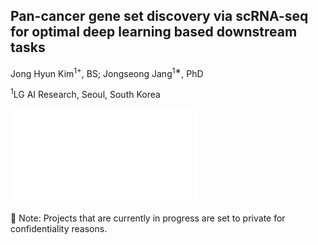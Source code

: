 ## Pan-cancer gene set discovery via scRNA-seq for optimal deep learning based downstream tasks

Jong Hyun Kim<sup>1+</sup>, BS;
Jongseong Jang<sup>1∗</sup>, PhD

<sup>1</sup>LG AI Research, Seoul, South Korea

![image](figures/Fig1.pdf)


🔐 Note: Projects that are currently in progress are set to private for confidentiality reasons.
